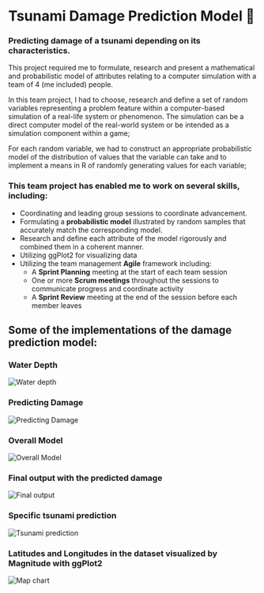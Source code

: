 # Tsunami Damage Prediction Model 🌊
### Predicting damage of a tsunami depending on its characteristics.
This project required me to formulate, research and present a mathematical and probabilistic model of attributes relating to a computer simulation with a team of 4 (me included) people.

In this team project, I had to choose, research and define a set of random variables representing a problem feature within a computer-based simulation of a real-life system or phenomenon. The simulation can be a direct computer model of the real-world system or be intended as a simulation component within a game;

For each random variable, we had to construct an appropriate probabilistic model of the distribution of values that the variable can take and to implement a means in R of randomly generating values for each variable;

### This team project has enabled me to work on several skills, including:
- Coordinating and leading group sessions to coordinate advancement.
- Formulating a **probabilistic model** illustrated by random samples that accurately match the corresponding model.
- Research and define each attribute of the model rigorously and combined them in a coherent manner.
- Utilizing ggPlot2 for visualizing data
- Utilizing the team management **Agile** framework including:
  - A **Sprint Planning** meeting at the start of each team session
  - One or more **Scrum meetings** throughout the sessions to communicate progress and coordinate activity
  - A **Sprint Review** meeting at the end of the session before each member leaves

## Some of the implementations of the damage prediction model:

### Water Depth
![Water depth](https://abload.de/img/waterdepthrzjqg.png)

### Predicting Damage
![Predicting Damage](https://abload.de/img/predictingdamage5ljg9.png)

### Overall Model
![Overall Model](https://abload.de/img/overall_modelvskkl.png)

### Final output with the predicted damage
![Final output](https://abload.de/img/rgnoutputcgk89.png)

### Specific tsunami prediction
![Tsunami prediction](https://abload.de/img/extramgkgh.png)

### Latitudes and Longitudes in the dataset visualized by Magnitude with ggPlot2
![Map chart](https://abload.de/img/22a9b9b2-3cbf-40e4-91i3j85.png)
